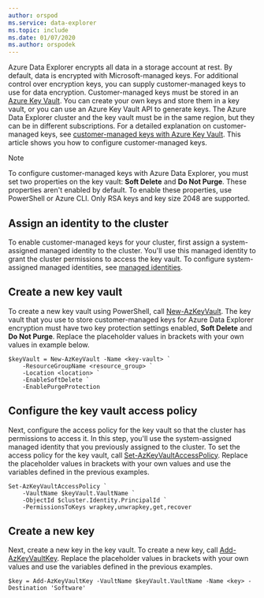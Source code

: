 ```yaml
---
author: orspod
ms.service: data-explorer
ms.topic: include
ms.date: 01/07/2020
ms.author: orspodek
---
```


Azure Data Explorer encrypts all data in a storage account at rest. By default, data is encrypted with Microsoft-managed keys. For additional control over encryption keys, you can supply customer-managed keys to use for data encryption. Customer-managed keys must be stored in an [Azure Key Vault](/azure/key-vault/key-vault-overview). You can create your own keys and store them in a key vault, or you can use an Azure Key Vault API to generate keys. The Azure Data Explorer cluster and the key vault must be in the same region, but they can be in different subscriptions. For a detailed explanation on customer-managed keys, see [customer-managed keys with Azure Key Vault](/azure/storage/common/storage-service-encryption). This article shows you how to configure customer-managed keys.

> [!Note]
> To configure customer-managed keys with Azure Data Explorer, you must set two properties on the key vault: **Soft Delete** and **Do Not Purge**. These properties aren't enabled by default. To enable these properties, use PowerShell or Azure CLI. Only RSA keys and key size 2048 are supported.

## Assign an identity to the cluster

To enable customer-managed keys for your cluster, first assign a system-assigned managed identity to the cluster. You'll use this managed identity to grant the cluster permissions to access the key vault. To configure system-assigned managed identities, see [managed identities](managed-identities.md).

## Create a new key vault

To create a new key vault using PowerShell, call [New-AzKeyVault](/powershell/module/az.keyvault/new-azkeyvault.md). The key vault that you use to store customer-managed keys for Azure Data Explorer encryption must have two key protection settings enabled, **Soft Delete** and **Do Not Purge**. Replace the placeholder values in brackets with your own values in example below.

```azurepowershell-interactive
$keyVault = New-AzKeyVault -Name <key-vault> `
    -ResourceGroupName <resource_group> `
    -Location <location> `
    -EnableSoftDelete `
    -EnablePurgeProtection
```

## Configure the key vault access policy

Next, configure the access policy for the key vault so that the cluster has permissions to access it. In this step, you'll use the system-assigned managed identity that you previously assigned to the cluster. To set the access policy for the key vault, call [Set-AzKeyVaultAccessPolicy](/powershell/module/az.keyvault/set-azkeyvaultaccesspolicy.md). Replace the placeholder values in brackets with your own values and use the variables defined in the previous examples.

```azurepowershell-interactive
Set-AzKeyVaultAccessPolicy `
    -VaultName $keyVault.VaultName `
    -ObjectId $cluster.Identity.PrincipalId `
    -PermissionsToKeys wrapkey,unwrapkey,get,recover
```

## Create a new key

Next, create a new key in the key vault. To create a new key, call [Add-AzKeyVaultKey](/powershell/module/az.keyvault/add-azkeyvaultkey.md). Replace the placeholder values in brackets with your own values and use the variables defined in the previous examples.

```azurepowershell-interactive
$key = Add-AzKeyVaultKey -VaultName $keyVault.VaultName -Name <key> -Destination 'Software'
```
